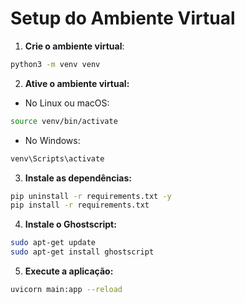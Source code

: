 # Setup do Ambiente Virtual

1. **Crie o ambiente virtual**:

```bash
python3 -m venv venv
```

2. **Ative o ambiente virtual:**

* No Linux ou macOS:
```bash
source venv/bin/activate
```

* No Windows:
```bash
venv\Scripts\activate
```

3. **Instale as dependências:**

```bash
pip uninstall -r requirements.txt -y
pip install -r requirements.txt
```

4. **Instale o Ghostscript:**

```bash
sudo apt-get update
sudo apt-get install ghostscript
```

5. **Execute a aplicação:**

```bash
uvicorn main:app --reload
```
